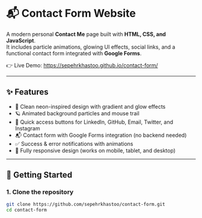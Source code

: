 # 📬 Contact Form Website

A modern personal **Contact Me** page built with **HTML, CSS, and JavaScript**.  
It includes particle animations, glowing UI effects, social links, and a functional contact form integrated with **Google Forms**.

👉 Live Demo: https://sepehrkhastoo.github.io/contact-form/

---

## ✨ Features
- 🎨 Clean neon-inspired design with gradient and glow effects  
- 🪐 Animated background particles and mouse trail  
- 🔗 Quick access buttons for LinkedIn, GitHub, Email, Twitter, and Instagram  
- 📬 Contact form with Google Forms integration (no backend needed)  
- ✅ Success & error notifications with animations  
- 📱 Fully responsive design (works on mobile, tablet, and desktop)  

---

## 🚀 Getting Started

### 1. Clone the repository
```bash
git clone https://github.com/sepehrkhastoo/contact-form.git
cd contact-form
